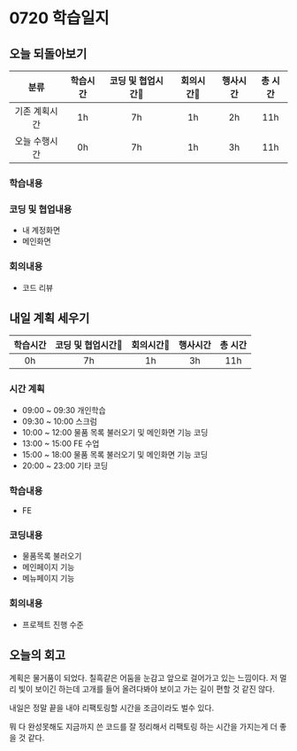# 0720 학습일지

## 오늘 되돌아보기
| 분류 | 학습시간 | 코딩 및 협업시간 | 회의시간 | 행사시간 | 총 시간 |
|:---:|:------:|:------------:|:------:|:------:|:-----:|
|기존 계획시간| 1h | 7h | 1h | 2h | 11h |
|오늘 수행시간| 0h | 7h | 1h | 3h | 11h |

### 학습내용

### 코딩 및 협업내용
* 내 계정화면
* 메인화면

### 회의내용
* 코드 리뷰

## 내일 계획 세우기
| 학습시간 | 코딩 및 협업시간 | 회의시간 | 행사시간 | 총 시간 |
|:------:|:------------:|:------:|:------:|:-----:|
| 0h | 7h | 1h | 3h | 11h |

### 시간 계획

* 09:00 ~ 09:30 개인학습
* 09:30 ~ 10:00 스크럼
* 10:00 ~ 12:00 물품 목록 불러오기 및 메인화면 기능 코딩
* 13:00 ~ 15:00 FE 수업
* 15:00 ~ 18:00 물품 목록 불러오기 및 메인화면 기능 코딩
* 20:00 ~ 23:00 기타 코딩

### 학습내용
* FE

### 코딩내용
* 물품목록 불러오기
* 메인페이지 기능
* 메뉴페이지 기능

### 회의내용
* 프로젝트 진행 수준

## 오늘의 회고
계획은 물거품이 되었다. 칠흑같은 어둠을 눈감고 앞으로 걸어가고 있는 느낌이다. 저 멀리 빛이 보이긴 하는데 고개를 들어 올려다봐야 보이고 가는 길이 편할 것 같진 않다.

내일은 정말 끝을 내야 리팩토링할 시간을 조금이라도 벌수 있다.

뭐 다 완성못해도 지금까지 쓴 코드를 잘 정리해서 리팩토링 하는 시간을 가지는게 더 좋을 것 같다.
